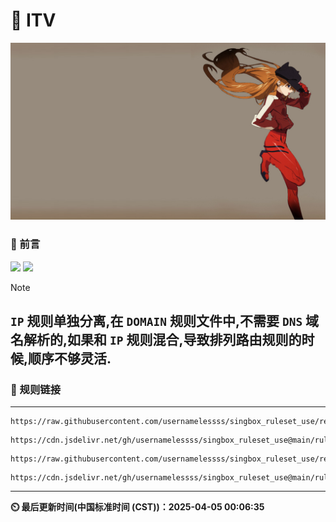 
# 🧸 ITV
![](https://raw.githubusercontent.com/usernamelessss/picture-bed/main/images/202504042256831.jpg)
### 📣 前言
![](https://shields.io/badge/-移除重复规则-ff69b4) ![](https://shields.io/badge/-IP&nbsp;规则单独存放不与&nbsp;DOMAIN&nbsp;等混合-green)
> [!NOTE]
**`IP` 规则单独分离,在 `DOMAIN` 规则文件中,不需要 `DNS` 域名解析的,如果和 `IP` 规则混合,导致排列路由规则的时候,顺序不够灵活.**
---

###  🔗 规则链接
---

```url
https://raw.githubusercontent.com/usernamelessss/singbox_ruleset_use/refs/heads/main/rule/ITV/ITV_No_IP.json
```

```url
https://cdn.jsdelivr.net/gh/usernamelessss/singbox_ruleset_use@main/rule/ITV/ITV_No_IP.json
```

```url
https://raw.githubusercontent.com/usernamelessss/singbox_ruleset_use/refs/heads/main/rule/ITV/ITV_No_IP.srs
```

```url
https://cdn.jsdelivr.net/gh/usernamelessss/singbox_ruleset_use@main/rule/ITV/ITV_No_IP.srs
```

---
**⏲️ 最后更新时间(中国标准时间 (CST))：2025-04-05 00:06:35**